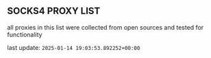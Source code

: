 ## SOCKS4 PROXY LIST

all proxies in this list were collected from open sources and tested for functionality

last update: `2025-01-14 19:03:53.892252+00:00`